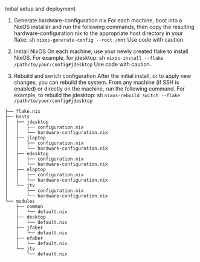Initial setup and deployment
1. Generate hardware-configuration.nix
For each machine, boot into a NixOS installer and run the following commands, then copy the resulting hardware-configuration.nix to the appropriate host directory in your flake:
sh
```nixos-generate-config --root /mnt```
Use code with caution.

2. Install NixOS
On each machine, use your newly created flake to install NixOS. For example, for jdesktop:
sh
```nixos-install --flake /path/to/your/config#jdesktop```
Use code with caution.

3. Rebuild and switch configuration
After the initial install, or to apply new changes, you can rebuild the system. From any machine (if SSH is enabled) or directly on the machine, run the following command. For example, to rebuild the jdesktop:
sh
```nixos-rebuild switch --flake /path/to/your/config#jdesktop```

```.
├── flake.nix
├── hosts
│   ├── jdesktop
│   │   ├── configuration.nix
│   │   └── hardware-configuration.nix
│   ├── jlaptop
│   │   ├── configuration.nix
│   │   └── hardware-configuration.nix
│   ├── edesktop
│   │   ├── configuration.nix
│   │   └── hardware-configuration.nix
│   ├── elaptop
│   │   ├── configuration.nix
│   │   └── hardware-configuration.nix
│   └── jtv
│       ├── configuration.nix
│       └── hardware-configuration.nix
└── modules
    ├── common
    │   └── default.nix
    ├── desktop
    │   └── default.nix
    ├── jfaber
    │   └── default.nix
    ├── efaber
    │   └── default.nix
    └── jtv
        └── default.nix
```
